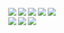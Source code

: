 ![](https://img.shields.io/badge/OS-Ubuntu%2018.04-informational?style=flat&logo=Ubuntu&logoColor=white&color=E95420)
![](https://img.shields.io/badge/OS-Ubuntu%2020.04-informational?style=flat&logo=Ubuntu&logoColor=white&color=E95420)
![](https://img.shields.io/badge/OS-Ubuntu%2022.04-informational?style=flat&logo=Ubuntu&logoColor=white&color=E95420)
![](https://img.shields.io/badge/OS-Mint%2018.3-informational?style=flat&logo=Linux%20Mint&logoColor=white&color=87CF3E)
![](https://img.shields.io/badge/OS-Windows%2010-informational?style=flat&logo=Windows&logoColor=white&color=0078D6)<br>
![](https://img.shields.io/badge/Editor-Vim-informational?style=flat&logo=Vim&logoColor=white&color=019733)
![](https://img.shields.io/badge/Shell-Bash-informational?style=flat&logo=GNU-Bash&logoColor=white&color=4EAA25)
![](https://img.shields.io/badge/Code-Python-informational?style=flat&logo=Python&logoColor=white&color=3776AB)
